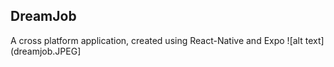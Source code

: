 ## DreamJob
A cross platform application, created using React-Native and Expo
![alt text](dreamjob.JPEG]
